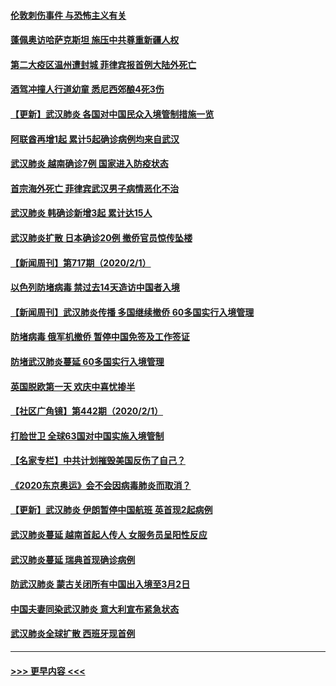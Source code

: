 #### [伦敦刺伤事件 与恐怖主义有关](../pages/prog202/a102767509.md?t=02030844) 
#### [蓬佩奥访哈萨克斯坦 施压中共尊重新疆人权](../pages/prog202/a102767395.md?t=02030844) 
#### [第二大疫区温州遭封城 菲律宾报首例大陆外死亡](../pages/prog202/a102767388.md?t=02030844) 
#### [酒驾冲撞人行道幼童 悉尼西郊酿4死3伤](../pages/prog202/a102767238.md?t=02030844) 
#### [【更新】武汉肺炎 各国对中国民众入境管制措施一览](../pages/prog202/a102767170.md?t=02030844) 
#### [阿联酋再增1起 累计5起确诊病例均来自武汉](../pages/prog202/a102767207.md?t=02030844) 
#### [武汉肺炎 越南确诊7例 国家进入防疫状态](../pages/prog202/a102767186.md?t=02030844) 
#### [首宗海外死亡 菲律宾武汉男子病情恶化不治](../pages/prog202/a102767150.md?t=02030844) 
#### [武汉肺炎 韩确诊新增3起 累计达15人](../pages/prog202/a102767132.md?t=02030844) 
#### [武汉肺炎扩散 日本确诊20例 撤侨官员惊传坠楼](../pages/prog202/a102767109.md?t=02030844) 
#### [【新闻周刊】第717期（2020/2/1）](../pages/prog202/a102767114.md?t=02030844) 
#### [以色列防堵病毒 禁过去14天造访中国者入境](../pages/prog202/a102767091.md?t=02030844) 
#### [【新闻周刊】武汉肺炎传播 多国继续撤侨 60多国实行入境管理](../pages/prog202/a102767044.md?t=02030844) 
#### [防堵病毒 俄军机撤侨 暂停中国免签及工作签证](../pages/prog202/a102767084.md?t=02030844) 
#### [防堵武汉肺炎蔓延 60多国实行入境管理](../pages/prog202/a102766756.md?t=02030844) 
#### [英国脱欧第一天 欢庆中喜忧掺半](../pages/prog202/a102766971.md?t=02030844) 
#### [【社区广角镜】第442期（2020/2/1）](../pages/prog202/a102766826.md?t=02030844) 
#### [打脸世卫 全球63国对中国实施入境管制](../pages/prog202/a102766497.md?t=02030844) 
#### [【名家专栏】中共计划摧毁美国反伤了自己？](../pages/prog202/a102766174.md?t=02030844) 
#### [《2020东京奥运》会不会因病毒肺炎而取消？](../pages/prog202/a102766393.md?t=02030844) 
#### [【更新】武汉肺炎 伊朗暂停中国航班 英首现2起病例](../pages/prog202/a102758911.md?t=02030844) 
#### [武汉肺炎蔓延  越南首起人传人 女服务员呈阳性反应](../pages/prog202/a102766314.md?t=02030844) 
#### [武汉肺炎蔓延 瑞典首现确诊病例](../pages/prog202/a102766272.md?t=02030844) 
#### [防武汉肺炎 蒙古关闭所有中国出入境至3月2日](../pages/prog202/a102766187.md?t=02030844) 
#### [中国夫妻同染武汉肺炎 意大利宣布紧急状态](../pages/prog202/a102766160.md?t=02030844) 
#### [武汉肺炎全球扩散 西班牙现首例](../pages/prog202/a102766142.md?t=02030844) 

----
#### [ >>> 更早内容 <<< ](../indexes/prog202-earlier.md)
